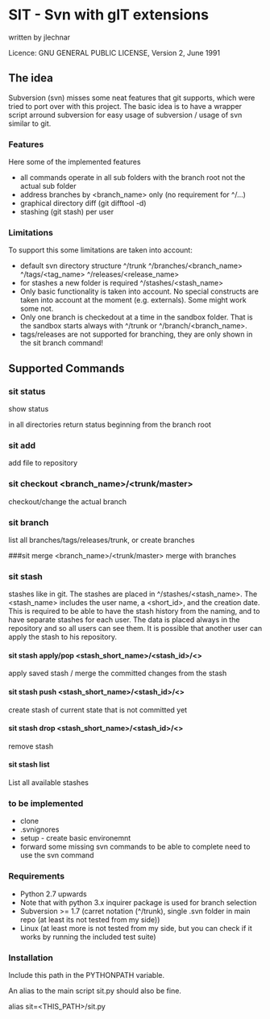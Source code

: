 # SIT - Svn with gIT extensions

written by jlechnar

Licence: GNU GENERAL PUBLIC LICENSE, Version 2, June 1991

## The idea
Subversion (svn) misses some neat features that git supports, which were tried to port over with this project.
The basic idea is to have a wrapper script arround subversion for easy usage of subversion / usage of svn similar to git.

### Features
Here some of the implemented features
* all commands operate in all sub folders with the branch root not the actual sub folder
* address branches by <branch_name> only (no requirement for ^/...)
* graphical directory diff (git difftool -d)
* stashing (git stash) per user

### Limitations
To support this some limitations are taken into account:
* default svn directory structure
  ^/trunk
  ^/branches/<branch_name>
  ^/tags/<tag_name>
  ^/releases/<release_name>
* for stashes a new folder is required
  ^/stashes/<stash_name>
* Only basic functionality is taken into account. No special constructs are taken into account at the moment (e.g. externals). Some might work some not.
* Only one branch is checkedout at a time in the sandbox folder. That is the sandbox starts always with ^/trunk or ^/branch/<branch_name>.
* tags/releases are not supported for branching, they are only shown in the sit branch command!

## Supported Commands

### sit status
show status

in all directories return status beginning from the branch root 

### sit add
add file to repository

### sit checkout <branch_name>/<trunk/master>
checkout/change the actual branch

### sit branch
list all branches/tags/releases/trunk, or create branches

###sit merge <branch_name>/<trunk/master>
merge with branches

### sit stash
stashes like in git. The stashes are placed in ^/stashes/<stash_name>.
The <stash_name> includes the user name, a <short_id>, and the creation date.
This is required to be able to have the stash history from the naming, and to have separate stashes for each user.
The data is placed always in the repository and so all users can see them.
It is possible that another user can apply the stash to his repository.

#### sit stash apply/pop <stash_short_name>/<stash_id>/<>
apply saved stash / merge the committed changes from the stash

#### sit stash push <stash_short_name>/<stash_id>/<>
create stash of current state that is not committed yet

#### sit stash drop <stash_short_name>/<stash_id>/<>
remove stash

#### sit stash list
List all available stashes

### to be implemented
* clone
* .svnignores
* setup - create basic environemnt
* forward some missing svn commands to be able to complete need to use the svn command

### Requirements
* Python 2.7 upwards
* Note that with python 3.x inquirer package is used for branch selection
* Subversion >= 1.7 (carret notation (^/trunk), single .svn folder in main repo (at least its not tested from my side))
* Linux (at least more is not tested from my side, but you can check if it works by running the included test suite)

### Installation

Include this path in the PYTHONPATH variable.

An alias to the main script sit.py should also be fine.

alias sit=<THIS_PATH>/sit.py

